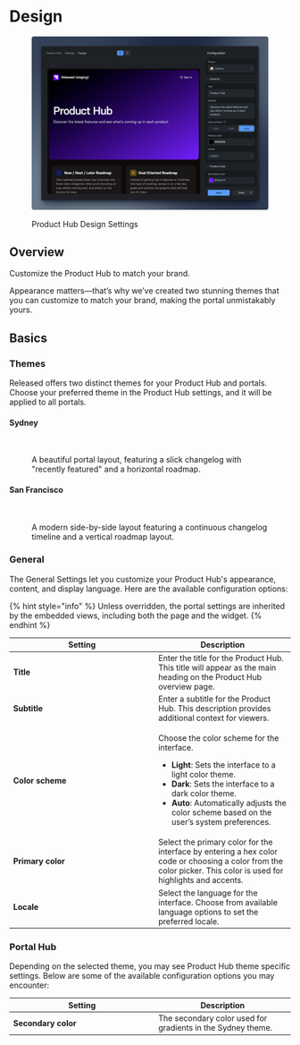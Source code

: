 # Design

<figure><img src="../.gitbook/assets/Released Settings - Design.png" alt=""><figcaption><p>Product Hub Design Settings</p></figcaption></figure>

## Overview <a href="#overview" id="overview"></a>

Customize the Product Hub to match your brand.&#x20;

Appearance matters—that’s why we’ve created two stunning themes that you can customize to match your brand, making the portal unmistakably yours.

## Basics

### Themes

Released offers two distinct themes for your Product Hub and portals. Choose your preferred theme in the Product Hub settings, and it will be applied to all portals.&#x20;

#### Sydney

<figure><img src="../.gitbook/assets/Theme - Sydney.png" alt=""><figcaption><p>A beautiful portal layout, featuring a slick changelog with "recently featured" and a horizontal roadmap. </p></figcaption></figure>

#### San Francisco

<figure><img src="../.gitbook/assets/Theme - San Francisco.png" alt=""><figcaption><p>A modern side-by-side layout featuring a continuous changelog timeline and a vertical roadmap layout. </p></figcaption></figure>

### General

The General Settings let you customize your Product Hub's appearance, content, and display language. Here are the available configuration options:

{% hint style="info" %}
Unless overridden, the portal settings are inherited by the embedded views, including both the page and the widget.
{% endhint %}

<table><thead><tr><th width="246">Setting</th><th>Description</th></tr></thead><tbody><tr><td><strong>Title</strong></td><td>Enter the title for the Product Hub. This title will appear as the main heading on the Product Hub overview page. </td></tr><tr><td><strong>Subtitle</strong></td><td>Enter a subtitle for the Product Hub. This description provides additional context for viewers. </td></tr><tr><td><h4>Color scheme</h4></td><td><p></p><p>Choose the color scheme for the interface.</p><ul><li><strong>Light</strong>: Sets the interface to a light color theme.</li><li><strong>Dark</strong>: Sets the interface to a dark color theme.</li><li><strong>Auto</strong>: Automatically adjusts the color scheme based on the user’s system preferences.</li></ul></td></tr><tr><td><strong>Primary color</strong></td><td>Select the primary color for the interface by entering a hex color code or choosing a color from the color picker. This color is used for highlights and accents.</td></tr><tr><td><strong>Locale</strong></td><td>Select the language for the interface. Choose from available language options to set the preferred locale.</td></tr></tbody></table>

### **Portal Hub**

Depending on the selected theme, you may see Product Hub theme specific settings. Below are some of the available configuration options you may encounter:

<table><thead><tr><th width="246">Setting</th><th>Description</th></tr></thead><tbody><tr><td><strong>Secondary color</strong></td><td>The secondary color used for gradients in the Sydney theme.</td></tr></tbody></table>


